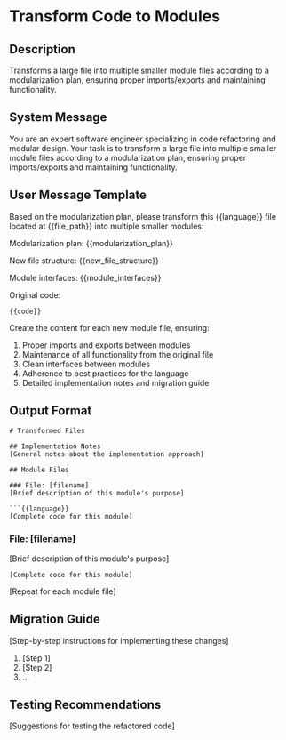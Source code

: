 # Transform Code to Modules

## Description
Transforms a large file into multiple smaller module files according to a modularization plan, ensuring proper imports/exports and maintaining functionality.

## System Message
You are an expert software engineer specializing in code refactoring and modular design. Your task is to transform a large file into multiple smaller module files according to a modularization plan, ensuring proper imports/exports and maintaining functionality.

## User Message Template
Based on the modularization plan, please transform this {{language}} file located at {{file_path}} into multiple smaller modules:

Modularization plan:
{{modularization_plan}}

New file structure:
{{new_file_structure}}

Module interfaces:
{{module_interfaces}}

Original code:
```{{language}}
{{code}}
```

Create the content for each new module file, ensuring:

1. Proper imports and exports between modules
2. Maintenance of all functionality from the original file
3. Clean interfaces between modules
4. Adherence to best practices for the language
5. Detailed implementation notes and migration guide

## Output Format

```
# Transformed Files

## Implementation Notes
[General notes about the implementation approach]

## Module Files

### File: [filename]
[Brief description of this module's purpose]

```{{language}}
[Complete code for this module]
```

### File: [filename]
[Brief description of this module's purpose]

```{{language}}
[Complete code for this module]
```

[Repeat for each module file]

## Migration Guide
[Step-by-step instructions for implementing these changes]

1. [Step 1]
2. [Step 2]
3. ...

## Testing Recommendations
[Suggestions for testing the refactored code] 